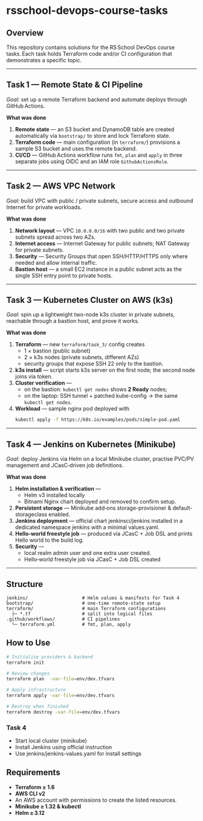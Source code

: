 # rsschool-devops-course-tasks

## Overview

This repository contains solutions for the RS School DevOps course tasks. Each task holds Terraform code and/or CI configuration that demonstrates a specific topic.

---

## Task 1 — **Remote State & CI Pipeline**

*Goal:* set up a remote Terraform backend and automate deploys through GitHub Actions.

**What was done**

1. **Remote state** — an S3 bucket and DynamoDB table are created automatically via `bootstrap/` to store and lock Terraform state.
2. **Terraform code** — main configuration (in `terraform/`) provisions a sample S3 bucket and uses the remote backend.
3. **CI/CD** — GitHub Actions workflow runs `fmt`, `plan` and `apply` in three separate jobs using OIDC and an IAM role `GithubActionsRole`.

---

## Task 2 — **AWS VPC Network**

*Goal:* build VPC with public / private subnets, secure access and outbound Internet for private workloads.

**What was done**

1. **Network layout** — VPC `10.0.0.0/16` with two public and two private subnets spread across two AZs.
2. **Internet access** — Internet Gateway for public subnets; NAT Gateway for private subnets.
3. **Security** — Security Groups that open SSH/HTTP/HTTPS only where needed and allow internal traffic.
4. **Bastion host** — a small EC2 instance in a public subnet acts as the single SSH entry point to private hosts.

---

## Task 3 — **Kubernetes Cluster on AWS (k3s)**

*Goal:* spin up a lightweight two-node k3s cluster in private subnets, reachable through a bastion host, and prove it works.

**What was done**

1. **Terraform** — new `terraform/task_3/` config creates  
   * 1 × bastion (public subnet)  
   * 2 × k3s nodes (private subnets, different AZs)  
   * security groups that expose SSH 22 only to the bastion.
2. **k3s install** — script starts k3s server on the first node; the second node joins via token.
3. **Cluster verification** —  
   * on the bastion: `kubectl get nodes` shows **2 Ready** nodes;  
   * on the laptop: SSH tunnel + patched kube-config → the same `kubectl get nodes`.
4. **Workload** — sample nginx pod deployed with  
   ```sh
   kubectl apply -f https://k8s.io/examples/pods/simple-pod.yaml
   ```

---

## Task 4 — **Jenkins on Kubernetes (Minikube)**

*Goal:* deploy Jenkins via Helm on a local Minikube cluster, practise PVC/PV management and JCasC‑driven job definitions.

**What was done**

1. **Helm installation & verification** — 
   * Helm v3 installed locally
   * Bitnami Nginx chart deployed and removed to confirm setup.
2. **Persistent storage** — Minikube add‑ons storage-provisioner & default-storageclass enabled.
3. **Jenkins deployment** — official chart jenkinsci/jenkins installed in a dedicated namespace jenkins with a minimal values.yaml.
4. **Hello‑world freestyle job** — produced via JCasC + Job DSL and prints Hello world to the build log.
5. **Security** —
   * local realm admin user and one extra user created.
   * Hello‑world freestyle job via JCasC + Job DSL created

---

## Structure

```
jenkins/                    # Helm values & manifests for Task 4
bootstrap/                  # one‑time remote‑state setup 
terraform/                  # main Terraform configurations 
  ├─ *.tf                   # split into logical files
.github/workflows/          # CI pipelines
  └─ terraform.yml          # fmt, plan, apply
```

## How to Use

```bash
# Initialise providers & backend
terraform init

# Review changes
terraform plan  -var-file=env/dev.tfvars

# Apply infrastructure
terraform apply -var-file=env/dev.tfvars

# Destroy when finished
terraform destroy -var-file=env/dev.tfvars
```

### Task 4
* Start local cluster (minikube)
* Install Jenkins using official instruction
* Use jenkins/jenkins-values.yaml for install settings


## Requirements

* **Terraform ≥ 1.6**
* **AWS CLI v2**
* An AWS account with permissions to create the listed resources.
* **Minikube ≥ 1.32 & kubectl**
* **Helm ≥ 3.12**
